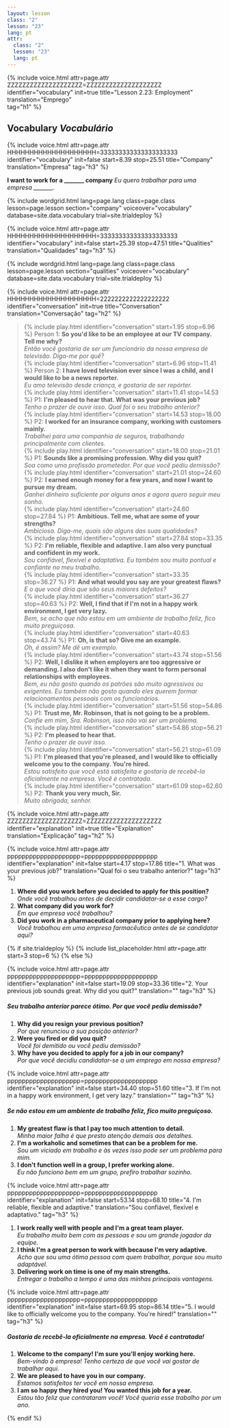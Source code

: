 ```yaml
---
layout: lesson
class: "2"
lesson: "23"
lang: pt
attr:
  class: "2"
  lesson: "23"
  lang: pt
---
```


{%  include voice.html attr=page.attr        ZZZZZZZZZZZZZZZZZZZZ=ZZZZZZZZZZZZZZZZZZZZ
	identifier="vocabulary"  init=true
	title="Lesson 2.23: Employment"
	translation="Emprego"      
    tag="h1" %}


## Vocabulary   *Vocabulário*


{%  include voice.html attr=page.attr       HHHHHHHHHHHHHHHHHHHH=333333333333333333333
	identifier="vocabulary"  init=false start=8.39 stop=25.51
	title="Company"        
	translation="Empresa"
    tag="h3" %}

**I want to work for a _______ company**     *Eu quero trabalhar para uma empresa _______.*

{% include wordgrid.html lang=page.lang
		class=page.class 
		lesson=page.lesson 
		section="company"
		voiceover="vocabulary"
		database=site.data.vocabulary 
		trial=site.trialdeploy %}

{%  include voice.html attr=page.attr       HHHHHHHHHHHHHHHHHHHH=333333333333333333333
	identifier="vocabulary"  init=false start=25.39 stop=47.51
	title="Qualities"        
	translation="Qualidades"
    tag="h3" %}

{% include wordgrid.html lang=page.lang
		class=page.class 
		lesson=page.lesson 
		section="qualities"
		voiceover="vocabulary"
		database=site.data.vocabulary 
		trial=site.trialdeploy %}
	
		
{%  include voice.html attr=page.attr    HHHHHHHHHHHHHHHHHHHH=2222222222222222222
	identifier="conversation"  init=true
	title="Conversation"        
	translation="Conversação"
    tag="h2" %}

> {% include play.html identifier="conversation" start=1.95 stop=6.96 %} Person 1: **So you'd like to be an employee at our TV company. Tell me why?**   
*Então você gostaria de ser um funcionário da nossa empresa de televisão. Diga-me por quê?*    
> {% include play.html identifier="conversation" start=6.96  stop=11.41 %} Person 2: **I have loved television ever since I was a child, and I would like to be a news reporter.**     
*Eu amo televisão desde criança, e gostaria de ser repórter.*   
> {% include play.html identifier="conversation" start=11.41  stop=14.53 %} P1: **I'm pleased to hear that. What was your previous job?**      
*Tenho o prazer de ouvir isso. Qual foi o seu trabalho anterior?*  
> {% include play.html identifier="conversation" start=14.53 stop=18.00 %} P2: **I worked for an insurance company, working with customers mainly.**  
*Trabalhei para uma companhia de seguros, trabalhando principalmente com clientes.*  
> {% include play.html identifier="conversation" start=18.00  stop=21.01 %} P1: **Sounds like a promising profession. Why did you quit?**     
*Soa como uma profissão prometedor. Por que você pediu demissão?*   
> {% include play.html identifier="conversation" start=21.01 stop=24.60 %} P2: **I earned enough money for a few years, and now I want to pursue my dream.**    
*Ganhei dinheiro suficiente por alguns anos e agora quero seguir meu sonho.*  
> {% include play.html identifier="conversation" start=24.60 stop=27.84 %} P1: **Ambitious. Tell me, what are some of your strengths?**      
*Ambiciosa. Diga-me, quais são alguns das suas qualidades?*  
> {% include play.html identifier="conversation" start=27.84 stop=33.35 %} P2: **I'm reliable, flexible and adaptive. I am also very punctual and confident in my work.**    
*Sou confiável, flexível e adaptativa. Eu também sou muito pontual e confiante no meu trabalho.*  
> {% include play.html identifier="conversation" start=33.35 stop=36.27 %} P1: **And what would you say are your greatest flaws?**    
*E o que você diria que são seus maiores defeitos?*  
> {% include play.html identifier="conversation" start=36.27 stop=40.63 %} P2: **Well, I find that if I'm not in a happy work environment, I get very lazy.**   
*Bem, se acho que não estou em um ambiente de trabalho feliz, fico muito preguiçosa.*    
> {% include play.html identifier="conversation" start=40.63 stop=43.74 %} P1: **Oh, is that so? Give me an example.**    
*Oh, é assim? Me dê um exemplo.*  
> {% include play.html identifier="conversation" start=43.74 stop=51.56 %} P2: **Well, I dislike it when employers are too aggressive or demanding. I also don't like it when they want to form personal relationships with employees.**    
*Bem, eu não gosto quando os patrões são muito agressivos ou exigentes. Eu também não gosto quando eles querem formar relacionamentos pessoais com os funcionários.*  
> {% include play.html identifier="conversation" start=51.56 stop=54.86 %} P1: **Trust me, Mr. Robinson, that is not going to be a problem.**    
*Confie em mim, Sra. Robinson, isso não vai ser um problema.*  
> {% include play.html identifier="conversation" start=54.86 stop=56.21 %} P2: **I'm pleased to hear that.**  
*Tenho o prazer de ouvir isso.*  
> {% include play.html identifier="conversation" start=56.21 stop=61.09 %} P1: **I'm pleased that you're pleased, and I would like to officially welcome you to the company. You're hired.**    
*Estou satisfeito que você está satisfeita e gostaria de recebê-la oficialmente na empresa. Você é contratada.*  
> {% include play.html identifier="conversation" start=61.09 stop=62.60 %} P2: **Thank you very much, Sir.**  
*Muito obrigada, senhor.*  

{%  include voice.html attr=page.attr    ZZZZZZZZZZZZZZZZZZZZ=ZZZZZZZZZZZZZZZZZZZZ
	identifier="explanation"  init=true
	title="Explanation"        
	translation="Explicação"
    tag="h2" %}

{%  include voice.html attr=page.attr    pppppppppppppppppppp=pppppppppppppppppppp
	identifier="explanation"  init=false start=4.17 stop=17.86
	title="1.  What was your previous job?"
	translation="Qual foi o seu trabalho anterior?"
    tag="h3" %}

1. **Where did you work before you decided to apply for this position?**  
*Onde você trabalhou antes de decidir candidatar-se a esse cargo?*    
2. **What company did you work for?**  
*Em que empresa você trabalhou?*   
3. **Did you work in a pharmaceutical company prior to applying here?**   
*Você trabalhou em uma empresa farmacêutica antes de se candidatar aqui?*   

{% if site.trialdeploy %}
  {% include list_placeholder.html  attr=page.attr     start=3 stop=6 %}
  {% else %}
 
{%  include voice.html attr=page.attr    pppppppppppppppppppp=pppppppppppppppppppp
	identifier="explanation"  init=false start=19.09 stop=33.36
	title="2. Your previous job sounds great. Why did you quit?"
	translation=""
    tag="h3" %}
##### *Seu trabalho anterior parece ótimo. Por que você pediu demissão?*
1. **Why did you resign your previous position?**  
*Por que renunciou a sua posição anterior?*    
2. **Were you fired or did you quit?**  
*Você foi demitido ou você pediu demissão?*    
3. **Why have you decided to apply for a job in our company?**  
*Por que você decidiu candidatar-se a um emprego em nossa empresa?*   

{%  include voice.html attr=page.attr    pppppppppppppppppppp=pppppppppppppppppppp
	identifier="explanation"  init=false start=34.40 stop=51.60
	title="3. If I'm not in a happy work environment, I get very lazy."
	translation=""
    tag="h3" %}
##### *Se não estou em um ambiente de trabalho feliz, fico muito preguiçoso.*
1. **My greatest flaw is that I pay too much attention to detail.**  
*Minha maior falha é que presto atenção demais aos detalhes.*    
2. **I'm a workaholic and sometimes that can be a problem for me.**  
*Sou um viciado em trabalho e às vezes isso pode ser um problema para mim.*    
3. **I don't function well in a group, I prefer working alone.**  
*Eu não funciono bem em um grupo, prefiro trabalhar sozinho.*    

{%  include voice.html attr=page.attr    pppppppppppppppppppp=pppppppppppppppppppp
	identifier="explanation"  init=false start=53.14 stop=68.10
	title="4. I'm reliable, flexible and adaptive."
	translation="Sou confiável, flexível e adaptativo."
    tag="h3" %}

1. **I work really well with people and I'm a great team player.**  
*Eu trabalho muito bem com as pessoas e sou um grande jogador da equipe.*    
2. **I think I'm a great person to work with because I'm very adaptive.**  
*Acho que sou uma ótima pessoa com quem trabalhar, porque sou muito adaptável.*    
3. **Delivering work on time is one of my main strengths.**  
*Entregar o trabalho a tempo é uma das minhas principais vantagens.*     

{%  include voice.html attr=page.attr    pppppppppppppppppppp=pppppppppppppppppppp
	identifier="explanation"  init=false start=69.95 stop=86.14
	title="5. I would like to officially welcome you to the company. You're hired!"
	translation=""
    tag="h3" %}
##### *Gostaria de recebê-la oficialmente na empresa. Você é contratada!*
1. **Welcome to the company! I'm sure you'll enjoy working here.**  
*Bem-vindo à empresa! Tenho certeza de que você vai gostar de trabalhar aqui.*    
2. **We are pleased to have you in our company.**  
*Estamos satisfeitos ter você em nossa empresa.*    
3. **I am so happy they hired you! You wanted this job for a year.**  
*Estou tão feliz que contrataram você! Você queria esse trabalho por um ano.*    

{% endif %}